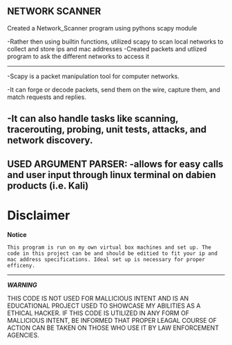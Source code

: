 NETWORK SCANNER
-----------------------------------------------------------------------------------------------------------------------
Created a Network_Scanner program using pythons scapy module

-Rather then using builtin functions, utilized scapy to scan local networks to collect and store ips and mac addresses
-Created packets and utlized program to ask the different networks to access it

------------------------------------------------------------------------------------------------------------------------
-Scapy is a packet manipulation tool for computer networks.

-It can forge or decode packets, send them on the wire, capture them, and match requests and replies.

-It can also handle tasks like scanning, tracerouting, probing, unit tests, attacks, and network discovery.
------------------------------------------------------------------------------------------------------------------------
USED ARGUMENT PARSER:
-allows for easy calls and user input through linux terminal on dabien products (i.e. Kali)
---

# Disclaimer
**Notice**

    This program is run on my own virtual box machines and set up. The code in this project can be and should be editied to fit your ip and mac address specifications. Ideal set up is necessary for proper efficeny.
---
***WARNING***

THIS CODE IS NOT USED FOR MALLICIOUS INTENT AND IS AN EDUCATIONAL PROJECT USED TO SHOWCASE MY ABILITIES AS A ETHICAL HACKER.
IF THIS CODE IS UTILIZED IN ANY FORM OF MALLICIOUS INTENT, BE INFORMED THAT PROPER LEAGAL COURSE OF ACTION CAN BE TAKEN ON THOSE WHO
USE IT BY LAW ENFORCEMENT AGENCIES.
